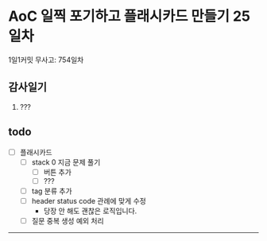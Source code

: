 # AoC 일찍 포기하고 플래시카드 만들기 25일차

1일1커밋 무사고: 754일차

## 감사일기

1. ???

## todo

- [ ] 플래시카드
  - [ ] stack 0 지금 문제 풀기
    - [ ] 버튼 추가
    - [ ] ???
  - [ ] tag 분류 추가
  - [ ] header status code 관례에 맞게 수정
    - 당장 안 해도 괜찮은 로직입니다.
  - [ ] 질문 중복 생성 예외 처리

---


